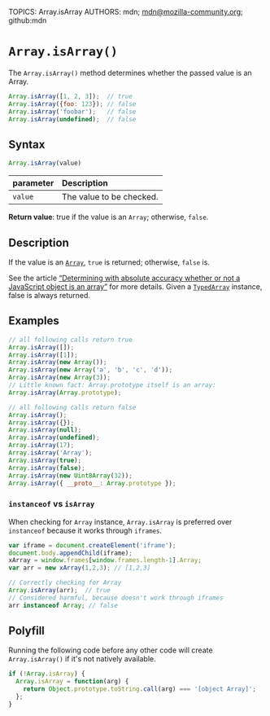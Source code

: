 TOPICS: Array.isArray
AUTHORS: mdn; mdn@mozilla-community.org; github:mdn

# `Array.isArray()`

The `Array.isArray()` method determines whether the passed value is an Array.

```javascript
Array.isArray([1, 2, 3]);  // true
Array.isArray({foo: 123}); // false
Array.isArray('foobar');   // false
Array.isArray(undefined);  // false
```

## Syntax

```javascript
Array.isArray(value)
```

| parameter | Description |
| :-- | :-- |
| `value` | The value to be checked. |

**Return value**: true if the value is an `Array`; otherwise, `false`.

## Description

If the value is an [`Array`](/en/webfrontend/Array), `true` is returned; otherwise, `false` is.

See the article [“Determining with absolute accuracy whether or not a JavaScript object is an array”](http://web.mit.edu/jwalden/www/isArray.html)
for more details. Given a [`TypedArray`](/en/webfrontend/TypedArray) instance, false is always returned.

## Examples

```javascript
// all following calls return true
Array.isArray([]);
Array.isArray([1]);
Array.isArray(new Array());
Array.isArray(new Array('a', 'b', 'c', 'd'));
Array.isArray(new Array(3));
// Little known fact: Array.prototype itself is an array:
Array.isArray(Array.prototype);

// all following calls return false
Array.isArray();
Array.isArray({});
Array.isArray(null);
Array.isArray(undefined);
Array.isArray(17);
Array.isArray('Array');
Array.isArray(true);
Array.isArray(false);
Array.isArray(new Uint8Array(32));
Array.isArray({ __proto__: Array.prototype });
```

### `instanceof` vs `isArray`

When checking for `Array` instance, `Array.isArray` is preferred over `instanceof` because it works
through `iframes`.

```javascript
var iframe = document.createElement('iframe');
document.body.appendChild(iframe);
xArray = window.frames[window.frames.length-1].Array;
var arr = new xArray(1,2,3); // [1,2,3]

// Correctly checking for Array
Array.isArray(arr);  // true
// Considered harmful, because doesn't work through iframes
arr instanceof Array; // false
```

## Polyfill

Running the following code before any other code will create `Array.isArray()` if it's not natively available.

```javascript
if (!Array.isArray) {
  Array.isArray = function(arg) {
    return Object.prototype.toString.call(arg) === '[object Array]';
  };
}
```
